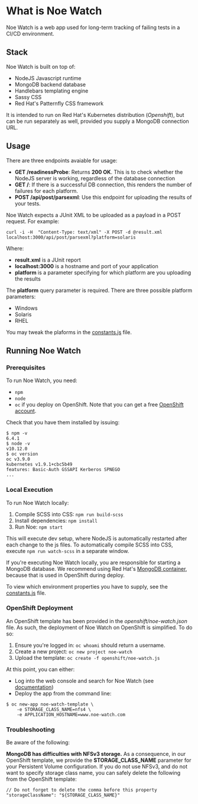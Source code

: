 # What is Noe Watch

Noe Watch is a web app used for long-term tracking of failing tests in a CI/CD environment.

## Stack

Noe Watch is built on top of:

* NodeJS Javascript runtime
* MongoDB backend database
* Handlebars templating engine
* Sassy CSS
* Red Hat's Patternfly CSS framework

It is intended to run on Red Hat's Kubernetes distribution (_Openshift_), but can be run
separately as well, provided you supply a MongoDB connection URL.

## Usage

There are three endpoints avaiable for usage:

* __GET /readinessProbe__: Returns __200 OK__. This is to check whether the NodeJS server is working, regardless of the database connection
* __GET /__: If there is a successful DB connection, this renders the number of failures for each platform.
* __POST /api/post/parsexml__: Use this endpoint for uploading the results of your tests.

Noe Watch expects a JUnit XML to be uploaded as a payload in a POST request. For example:

```
curl -i -H  "Content-Type: text/xml" -X POST -d @result.xml localhost:3000/api/post/parsexml?platform=solaris
```

Where:

*  __result.xml__ is a JUnit report
* __localhost:3000__ is a hostname and port of your application
* __platform__ is a parameter specifying for which platform are you uploading the results

The __platform__ query parameter is required. There are three possible platform parameters:

* Windows
* Solaris
* RHEL

You may tweak the plaforms in the [constants.js](lib/constants.js) file.

## Running Noe Watch

### Prerequisites

To run Noe Watch, you need:

* `npm`
* `node`
* `oc` if you deploy on OpenShift. Note that you can get a free [OpenShift account](https://openshift.io/).

Check that you have them installed by issuing:

```
$ npm -v
6.4.1
$ node -v
v10.12.0
$ oc version
oc v3.9.0
kubernetes v1.9.1+cbc5b49
features: Basic-Auth GSSAPI Kerberos SPNEGO
...
```

### Local Execution

To run Noe Watch locally:

1. Compile SCSS into CSS: `npm run build-scss`
1. Install dependencies: `npm install`
1. Run Noe: `npm start`

This will execute dev setup, where NodeJS is automatically restarted after each change to the
js files. To automatically compile SCSS into CSS, execute `npm run watch-scss` in a separate window.

If you're executing Noe Watch locally, you are responsible for starting a MongoDB database. We 
recommend using Red Hat's [MongoDB container](https://github.com/sclorg/mongodb-container),
because that is used in OpenShift during deploy.

To view which environment properties you have to supply, see the [constants.js](lib/constants.js) file.

### OpenShift Deployment

An OpenShift template has been provided in the _openshift/noe-watch.json_ file. As such, the 
deployment of Noe Watch on OpenShift is simplified. To do so:

1. Ensure you're logged in: `oc whoami` should return a username.
1. Create a new project: `oc new project noe-watch` 
1. Upload the template: `oc create -f openshift/noe-watch.js`

At this point, you can either: 

* Log into the web console and search for Noe Watch (see [documentation](https://docs.openshift.com/container-platform/3.11/dev_guide/application_lifecycle/new_app.html#using-the-web-console-na))
* Deploy the app from the command line:

```
$ oc new-app noe-watch-template \
    -e STORAGE_CLASS_NAME=nfs4 \
    -e APPLICATION_HOSTNAME=www.noe-watch.com
```

### Troubleshooting

Be aware of the following:

**MongoDB has difficulties with NFSv3 storage.** As a consequence, in our OpenShift template, we provide
the __STORAGE_CLASS_NAME__ parameter for your Persistent Volume configuration. If you do not use NFSv3,
and do not want to specify storage class name, you can safely delete the following from the OpenShift
template:

```
// Do not forget to delete the comma before this property
"storageClassName": "${STORAGE_CLASS_NAME}"
```
